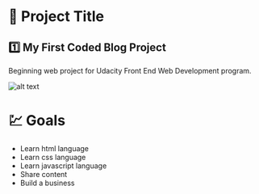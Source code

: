 # :file_folder: Project Title
## :one: My First Coded Blog Project

Beginning web project for Udacity Front End Web Development program. 
 
![alt text](https://media.giphy.com/media/RYSYhrxiXHTuEKwhwJ/giphy.gif)

# :chart: Goals
* Learn html language
* Learn css language
* Learn javascript language
* Share content 
* Build a business
